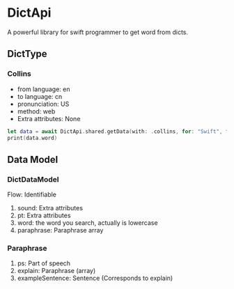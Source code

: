 # DictApi

A powerful library for swift programmer to get word from dicts.

## DictType

### Collins

* from language: en
* to language: cn
* pronunciation: US
* method: web
* Extra attributes: None
```swift
let data = await DictApi.shared.getData(with: .collins, for: "Swift", from: .en, to: .cn)
print(data.word)
```

## Data Model

### DictDataModel

Flow: Identifiable

1. sound: Extra attributes
2. pt: Extra attributes
3. word: the word you search, actually is lowercase
4. paraphrase: Paraphrase array

### Paraphrase

1. ps: Part of speech
2. explain: Paraphrase (array)
3. exampleSentence: Sentence (Corresponds to explain)
